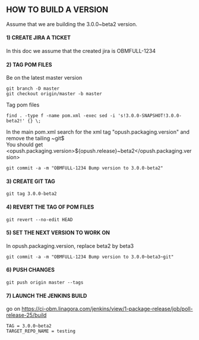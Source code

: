 ## HOW TO BUILD A VERSION
Assume that we are building the 3.0.0~beta2 version.

#### 1) CREATE JIRA A TICKET
In this doc we assume that the created jira is OBMFULL-1234

#### 2) TAG POM FILES
Be on the latest master version  

    git branch -D master
    git checkout origin/master -b master

Tag pom files  

    find . -type f -name pom.xml -exec sed -i 's!3.0.0-SNAPSHOT!3.0.0-beta2!' {} \;

In the main pom.xml search for the xml tag "opush.packaging.version" and remove the tailing ~git$  
You should get <opush.packaging.version>${opush.release}~beta2</opush.packaging.version>  

    git commit -a -m "OBMFULL-1234 Bump version to 3.0.0-beta2"

#### 3) CREATE GIT TAG
    git tag 3.0.0-beta2

#### 4) REVERT THE TAG OF POM FILES
    git revert --no-edit HEAD

#### 5) SET THE NEXT VERSION TO WORK ON
In opush.packaging.version, replace beta2 by beta3  

    git commit -a -m "OBMFULL-1234 Bump version to 3.0.0~beta3~git"

#### 6) PUSH CHANGES
    git push origin master --tags

#### 7) LAUNCH THE JENKINS BUILD
go on https://ci-obm.linagora.com/jenkins/view/1-package-release/job/poll-release-25/build  

    TAG = 3.0.0~beta2
    TARGET_REPO_NAME = testing

